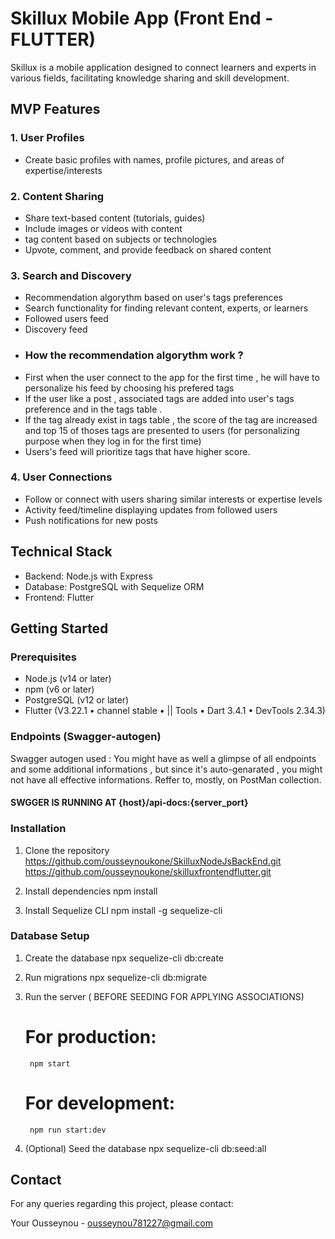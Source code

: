 # Skillux Mobile App (Front End - FLUTTER)

Skillux is a mobile application designed to connect learners and experts in various fields, facilitating knowledge sharing and skill development.

## MVP Features

### 1. User Profiles
- Create basic profiles with names, profile pictures, and areas of expertise/interests

### 2. Content Sharing
- Share text-based content (tutorials, guides)
- Include images or videos with content
- tag content based on subjects or technologies
- Upvote, comment, and provide feedback on shared content

### 3. Search and Discovery
- Recommendation algorythm based on user's tags preferences
- Search functionality for finding relevant content, experts, or learners
- Followed users feed
- Discovery feed
- ### How the recommendation algorythm work ?
- First when the user connect to the app for the first time , he will have to personalize his feed by choosing his prefered tags 
- If the user like a post , associated tags are added into user's tags preference and in the tags table .
- If the tag already exist in tags table , the score of the tag are increased and top 15 of thoses tags are presented to users (for personalizing purpose when they log in for the first time)
- Users's feed will prioritize tags that have higher score. 



### 4. User Connections
- Follow or connect with users sharing similar interests or expertise levels
- Activity feed/timeline displaying updates from followed users
- Push notifications for new posts

## Technical Stack

- Backend: Node.js with Express
- Database: PostgreSQL with Sequelize ORM
- Frontend: Flutter

## Getting Started

### Prerequisites

- Node.js (v14 or later)
- npm (v6 or later)
- PostgreSQL (v12 or later)
- Flutter (V3.22.1 • channel stable • || Tools • Dart 3.4.1 • DevTools 2.34.3)

### Endpoints (Swagger-autogen)
Swagger autogen used : You might have as well a glimpse of all endpoints and some additional informations , but since it's auto-genarated , you might not have all effective informations. Reffer to, mostly, on  PostMan collection.

#### SWGGER IS RUNNING AT  {host}/api-docs:{server_port}




### Installation

1. Clone the repository
    https://github.com/ousseynoukone/SkilluxNodeJsBackEnd.git
    https://github.com/ousseynoukone/skilluxfrontendflutter.git

2. Install dependencies
        npm install

3. Install Sequelize CLI 
        npm install -g sequelize-cli

### Database Setup

1. Create the database
        npx sequelize-cli db:create

2. Run migrations
        npx sequelize-cli db:migrate

3. Run the server ( BEFORE SEEDING FOR APPLYING ASSOCIATIONS)
    # For production:
        npm start
    # For development:
        npm run start:dev

4. (Optional) Seed the database
        npx sequelize-cli db:seed:all





## Contact

For any queries regarding this project, please contact:

Your Ousseynou - ousseynou781227@gmail.com
